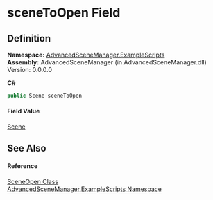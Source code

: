 # sceneToOpen Field




## Definition
**Namespace:** <a href="N_AdvancedSceneManager_ExampleScripts">AdvancedSceneManager.ExampleScripts</a>  
**Assembly:** AdvancedSceneManager (in AdvancedSceneManager.dll) Version: 0.0.0.0

**C#**
``` C#
public Scene sceneToOpen
```



#### Field Value
<a href="T_AdvancedSceneManager_Models_Scene">Scene</a>

## See Also


#### Reference
<a href="T_AdvancedSceneManager_ExampleScripts_SceneOpen">SceneOpen Class</a>  
<a href="N_AdvancedSceneManager_ExampleScripts">AdvancedSceneManager.ExampleScripts Namespace</a>  
